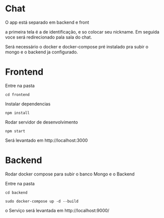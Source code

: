 
#  Chat

O app está separado em backend e front 

a primeira tela é a de  identificação, e so colocar seu nickname. Em seguida voce será redirecionado pala sala do chat.

Será necessário o docker e docker-compose pré instalado pra subir o mongo e o backend ja configurado.

# Frontend

Entre na pasta    
```
cd frontend
```

Instalar dependencias
```
npm install 
```

Rodar servidor de desenvolvimento
```
npm start
```

Será levantado em http://localhost:3000


# Backend


Rodar docker compose para subir o banco Mongo e o Backend

Entre na pasta    
```
cd backend
```
```
sudo docker-compose up -d --build
```



o Serviço será levantada em http://localhost:9000/
